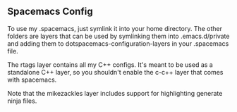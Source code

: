 Spacemacs Config
----------------

To use my .spacemacs, just symlink it into your home directory. The other
folders are layers that can be used by symlinking them into .emacs.d/private and
adding them to dotspacemacs-configuration-layers in your .spacemacs file.

The rtags layer contains all my C++ configs. It's meant to be used as a
standalone C++ layer, so you shouldn't enable the c-c++ layer that comes with
spacemacs.

Note that the mikezackles layer includes support for highlighting generate ninja
files.
